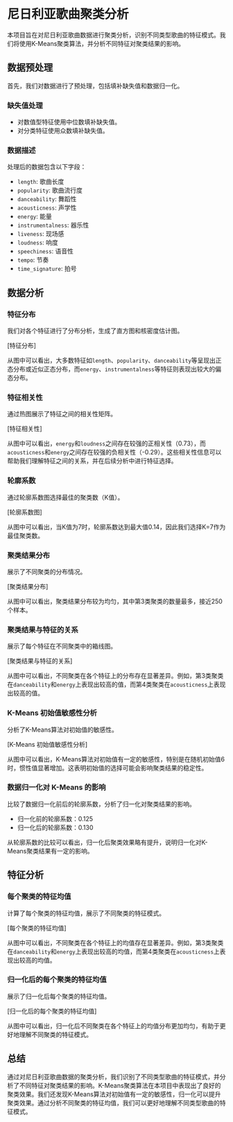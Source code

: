 # 尼日利亚歌曲聚类分析

本项目旨在对尼日利亚歌曲数据进行聚类分析，识别不同类型歌曲的特征模式。我们将使用K-Means聚类算法，并分析不同特征对聚类结果的影响。

## 数据预处理

首先，我们对数据进行了预处理，包括填补缺失值和数据归一化。

### 缺失值处理

- 对数值型特征使用中位数填补缺失值。
- 对分类特征使用众数填补缺失值。

### 数据描述

处理后的数据包含以下字段：

- `length`: 歌曲长度
- `popularity`: 歌曲流行度
- `danceability`: 舞蹈性
- `acousticness`: 声学性
- `energy`: 能量
- `instrumentalness`: 器乐性
- `liveness`: 现场感
- `loudness`: 响度
- `speechiness`: 语音性
- `tempo`: 节奏
- `time_signature`: 拍号

## 数据分析

### 特征分布

我们对各个特征进行了分布分析，生成了直方图和核密度估计图。

[特征分布]

从图中可以看出，大多数特征如`length`、`popularity`、`danceability`等呈现出正态分布或近似正态分布，而`energy`、`instrumentalness`等特征则表现出较大的偏态分布。

### 特征相关性

通过热图展示了特征之间的相关性矩阵。

[特征相关性]

从图中可以看出，`energy`和`loudness`之间存在较强的正相关性（0.73），而`acousticness`和`energy`之间存在较强的负相关性（-0.29）。这些相关性信息可以帮助我们理解特征之间的关系，并在后续分析中进行特征选择。

### 轮廓系数

通过轮廓系数图选择最佳的聚类数（K值）。

[轮廓系数图]

从图中可以看出，当K值为7时，轮廓系数达到最大值0.14，因此我们选择K=7作为最佳聚类数。

### 聚类结果分布

展示了不同聚类的分布情况。

[聚类结果分布]

从图中可以看出，聚类结果分布较为均匀，其中第3类聚类的数量最多，接近250个样本。

### 聚类结果与特征的关系

展示了每个特征在不同聚类中的箱线图。

[聚类结果与特征的关系]

从图中可以看出，不同聚类在各个特征上的分布存在显著差异。例如，第3类聚类在`danceability`和`energy`上表现出较高的值，而第4类聚类在`acousticness`上表现出较高的值。

### K-Means 初始值敏感性分析

分析了K-Means算法对初始值的敏感性。

[K-Means 初始值敏感性分析]

从图中可以看出，K-Means算法对初始值有一定的敏感性，特别是在随机初始值6时，惯性值显著增加。这表明初始值的选择可能会影响聚类结果的稳定性。

### 数据归一化对 K-Means 的影响

比较了数据归一化前后的轮廓系数，分析了归一化对聚类结果的影响。

- 归一化前的轮廓系数：0.125
- 归一化后的轮廓系数：0.130

从轮廓系数的比较可以看出，归一化后聚类效果略有提升，说明归一化对K-Means聚类结果有一定的影响。

## 特征分析

### 每个聚类的特征均值

计算了每个聚类的特征均值，展示了不同聚类的特征模式。

[每个聚类的特征均值]

从图中可以看出，不同聚类在各个特征上的均值存在显著差异。例如，第3类聚类在`danceability`和`energy`上表现出较高的均值，而第4类聚类在`acousticness`上表现出较高的均值。

### 归一化后的每个聚类的特征均值

展示了归一化后每个聚类的特征均值。

[归一化后的每个聚类的特征均值]

从图中可以看出，归一化后不同聚类在各个特征上的均值分布更加均匀，有助于更好地理解不同聚类的特征模式。

## 总结

通过对尼日利亚歌曲数据的聚类分析，我们识别了不同类型歌曲的特征模式，并分析了不同特征对聚类结果的影响。K-Means聚类算法在本项目中表现出了良好的聚类效果。我们还发现K-Means算法对初始值有一定的敏感性，归一化可以提升聚类效果。通过分析不同聚类的特征均值，我们可以更好地理解不同类型歌曲的特征模式。